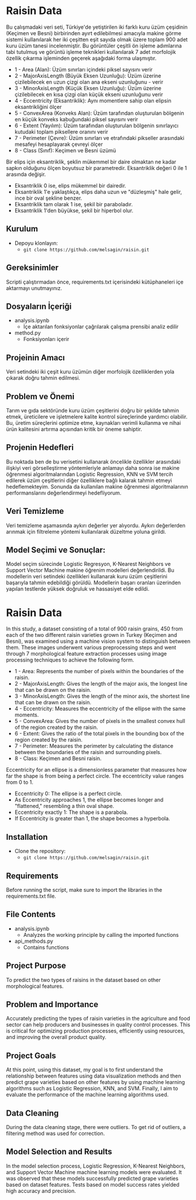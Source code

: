 # Raisin Data
Bu çalışmadaki veri seti, Türkiye'de yetiştirilen iki farklı kuru üzüm çeşidinin (Keçimen ve Besni) birbirinden ayırt edilebilmesi amacıyla makine görme sistemi kullanılarak her iki çeşitten eşit sayıda olmak üzere toplam 900 adet kuru üzüm tanesi incelenmiştir. Bu görüntüler çeşitli ön işleme adımlarına tabi tutulmuş ve görüntü işleme teknikleri kullanılarak 7 adet morfolojik özellik çıkarma işleminden geçerek aşağıdaki forma ulaşmıştır.

- 1 - Area (Alan): Üzüm sınırları içindeki piksel sayısını verir 
- 2 - MajorAxisLength (Büyük Eksen Uzunluğu): Üzüm üzerine çizilebilecek en uzun çizgi olan ana ekseni uzunluğunu - verir 
- 3 - MinorAxisLength (Küçük Eksen Uzunluğu): Üzüm üzerine çizilebilecek en kısa çizgi olan küçük ekseni uzunluğunu verir 
- 4 - Eccentricity (Eksantriklik): Aynı momentlere sahip olan elipsin eksantrikliğini ölçer 
- 5 - ConvexArea (Konveks Alan): Üzüm tarafından oluşturulan bölgenin en küçük konveks kabuğundaki piksel sayısını verir 
- 6 - Extent (Yayılım): Üzüm tarafından oluşturulan bölgenin sınırlayıcı kutudaki toplam piksellere oranını verir 
- 7 - Perimeter (Çevre): Üzüm sınırları ve etrafındaki pikseller arasındaki mesafeyi hesaplayarak çevreyi ölçer 
- 8 - Class (Sınıf): Keçimen ve Besni üzümü

Bir elips için eksantriklik, şeklin mükemmel bir daire olmaktan ne kadar sapkın olduğunu ölçen boyutsuz bir parametredir. Eksantriklik değeri 0 ile 1 arasında değişir.

- Eksantriklik 0 ise, elips mükemmel bir dairedir.
- Eksantriklik 1'e yaklaştıkça, elips daha uzun ve "düzleşmiş" hale gelir, ince bir oval şekline benzer.
- Eksantriklik tam olarak 1 ise, şekil bir paraboladır.
- Eksantriklik 1'den büyükse, şekil bir hiperbol olur.

## Kurulum
- Depoyu klonlayın:
    - `git clone https://github.com/melsagin/raisin.git`

## Gereksinimler
Scripti çalıştırmadan önce, requirements.txt içerisindeki kütüphaneleri içe aktarmayı unutmayınız.

## Dosyaların İçeriği
- analysis.ipynb
    - İçe aktarılan fonksiyonlar çağrılarak çalışma prensibi analiz edilir
- method.py 
    - Fonksiyonları içerir

## Projeinin Amacı
Veri setindeki iki çeşit kuru üzümün diğer morfolojik özelliklerden yola çıkarak doğru tahmin edilmesi.

## Problem ve Önemi
Tarım ve gıda sektöründe kuru üzüm çeşitlerini doğru bir şekilde tahmin etmek, üreticilere ve işletmelere kalite kontrol süreçlerinde yardımcı olabilir. Bu, üretim süreçlerini optimize etme, kaynakları verimli kullanma ve nihai ürün kalitesini artırma açısından kritik bir öneme sahiptir.

## Projenin Hedefleri
Bu noktada ben de bu verisetini kullanarak öncelikle özellikler arasındaki ilişkiyi veri görselleştirme yöntemleriyle anlamayı daha sonra ise makine öğrenmesi algoritmalarından Logistic Regression, KNN ve SVM tercih edilerek üzüm çeşitlerini diğer özelliklere bağlı kalarak tahmin etmeyi hedeflemekteyim. Sonunda da kullanılan makine öğrenmesi algoritmalarının performanslarını değerlendirmeyi hedefliyorum.

## Veri Temizleme
Veri temizleme aşamasında aykırı değerler yer alıyordu. Aykırı değerlerden arınmak için filtreleme yöntemi kullanılarak düzeltme yoluna girildi.

## Model Seçimi ve Sonuçlar:
Model seçim sürecinde Logistic Regresyon, K-Nearest Neighbors ve Support Vector Machine makine öğrenim modelleri değerlendirildi. Bu modellerin veri setindeki özellikleri kullanarak kuru üzüm çeşitlerini başarıyla tahmin edebildiği görüldü. Modellerin başarı oranları üzerinden yapılan testlerde yüksek doğruluk ve hassasiyet elde edildi.

# Raisin Data
In this study, a dataset consisting of a total of 900 raisin grains, 450 from each of the two different raisin varieties grown in Turkey (Keçimen and Besni), was examined using a machine vision system to distinguish between them. These images underwent various preprocessing steps and went through 7 morphological feature extraction processes using image processing techniques to achieve the following form.

- 1 - Area: Represents the number of pixels within the boundaries of the raisin.
- 2 - MajorAxisLength: Gives the length of the major axis, the longest line that can be drawn on the raisin.
- 3 - MinorAxisLength: Gives the length of the minor axis, the shortest line that can be drawn on the raisin.
- 4 - Eccentricity: Measures the eccentricity of the ellipse with the same moments.
- 5 - ConvexArea: Gives the number of pixels in the smallest convex hull of the region created by the raisin.
- 6 - Extent: Gives the ratio of the total pixels in the bounding box of the region created by the raisin.
- 7 - Perimeter: Measures the perimeter by calculating the distance between the boundaries of the raisin and surrounding pixels.
- 8 - Class: Keçimen and Besni raisin.

Eccentricity for an ellipse is a dimensionless parameter that measures how far the shape is from being a perfect circle. The eccentricity value ranges from 0 to 1.

- Eccentricity 0: The ellipse is a perfect circle.
- As Eccentricity approaches 1, the ellipse becomes longer and "flattened," resembling a thin oval shape.
- Eccentricity exactly 1: The shape is a parabola.
- If Eccentricity is greater than 1, the shape becomes a hyperbola.

## Installation
- Clone the repository:
    - `git clone https://github.com/melsagin/raisin.git`

## Requirements
Before running the script, make sure to import the libraries in the requirements.txt file.

## File Contents
- analysis.ipynb
    - Analyzes the working principle by calling the imported functions
- api_methods.py
    - Contains functions

## Project Purpose
To predict the two types of raisins in the dataset based on other morphological features.

## Problem and Importance
Accurately predicting the types of raisin varieties in the agriculture and food sector can help producers and businesses in quality control processes. This is critical for optimizing production processes, efficiently using resources, and improving the overall product quality.

## Project Goals
At this point, using this dataset, my goal is to first understand the relationship between features using data visualization methods and then predict grape varieties based on other features by using machine learning algorithms such as Logistic Regression, KNN, and SVM. Finally, I aim to evaluate the performance of the machine learning algorithms used.

## Data Cleaning
During the data cleaning stage, there were outliers. To get rid of outliers, a filtering method was used for correction.

## Model Selection and Results
In the model selection process, Logistic Regression, K-Nearest Neighbors, and Support Vector Machine machine learning models were evaluated. It was observed that these models successfully predicted grape varieties based on dataset features. Tests based on model success rates yielded high accuracy and precision.








